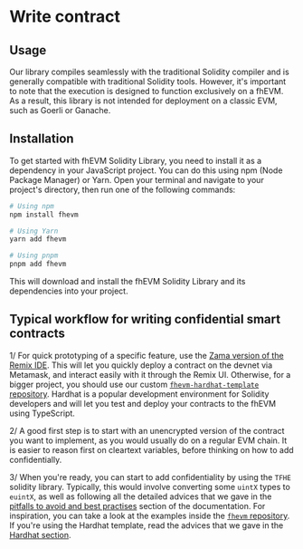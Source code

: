 # Write contract

## Usage

Our library compiles seamlessly with the traditional Solidity compiler and is generally compatible with traditional Solidity tools. However, it's important to note that the execution is designed to function exclusively on a fhEVM. As a result, this library is not intended for deployment on a classic EVM, such as Goerli or Ganache.

## Installation

To get started with fhEVM Solidity Library, you need to install it as a dependency in your JavaScript project. You can do this using npm (Node Package Manager) or Yarn. Open your terminal and navigate to your project's directory, then run one of the following commands:

```bash
# Using npm
npm install fhevm

# Using Yarn
yarn add fhevm

# Using pnpm
pnpm add fhevm
```

This will download and install the fhEVM Solidity Library and its dependencies into your project.

## Typical workflow for writing confidential smart contracts

1/ For quick prototyping of a specific feature, use the [Zama version of the Remix IDE](remix.md). This will let you quickly deploy a contract on the devnet via Metamask, and interact easily with it through the Remix UI. Otherwise, for a bigger project, you should use our custom [`fhevm-hardhat-template` repository](https://github.com/zama-ai/fhevm-hardhat-template). Hardhat is a popular development environment for Solidity developers and will let you test and deploy your contracts to the fhEVM using TypeScript.

2/ A good first step is to start with an unencrypted version of the contract you want to implement, as you would usually do on a regular EVM chain. It is easier to reason first on cleartext variables, before thinking on how to add confidentially.

3/ When you're ready, you can start to add confidentiality by using the `TFHE` solidity library. Typically, this would involve converting some `uintX` types to `euintX`, as well as following all the detailed advices that we gave in the [pitfalls to avoid and best practises](../../guides/pitfalls.md) section of the documentation. For inspiration, you can take a look at the examples inside the [`fhevm` repository](https://github.com/zama-ai/fhevm/tree/main/examples). If you're using the Hardhat template, read the advices that we gave in the [Hardhat section](hardhat.md).
